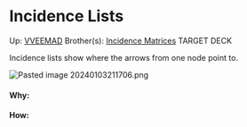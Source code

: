# Incidence Lists

Up: [VVEEMAD](vveemad)
Brother(s): [Incidence Matrices](incidence_matrices)
TARGET DECK

Incidence lists show where the arrows from one node point to.

![Pasted image 20240103211706.png](pasted_image_20240103211706.png)


































#### Why:
#### How:









